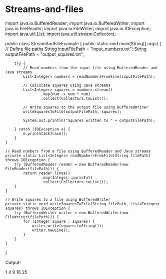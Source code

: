 # Streams-and-files

import java.io.BufferedReader;
import java.io.BufferedWriter;
import java.io.FileReader;
import java.io.FileWriter;
import java.io.IOException;
import java.util.List;
import java.util.stream.Collectors;

public class StreamAndFileExample {
    public static void main(String[] args) {
        // Define file paths
        String inputFilePath = "input_numbers.txt";
        String outputFilePath = "output_squares.txt";

        try {
            // Read numbers from the input file using BufferedReader and Java streams
            List<Integer> numbers = readNumbersFromFile(inputFilePath);

            // Calculate squares using Java streams
            List<Integer> squares = numbers.stream()
                    .map(num -> num * num)
                    .collect(Collectors.toList());

            // Write squares to the output file using BufferedWriter
            writeSquaresToFile(outputFilePath, squares);

            System.out.println("Squares written to " + outputFilePath);

        } catch (IOException e) {
            e.printStackTrace();
        }
    }

    // Read numbers from a file using BufferedReader and Java streams
    private static List<Integer> readNumbersFromFile(String filePath) throws IOException {
        try (BufferedReader reader = new BufferedReader(new FileReader(filePath))) {
            return reader.lines()
                    .map(Integer::parseInt)
                    .collect(Collectors.toList());
        }
    }

    // Write squares to a file using BufferedWriter
    private static void writeSquaresToFile(String filePath, List<Integer> squares) throws IOException {
        try (BufferedWriter writer = new BufferedWriter(new FileWriter(filePath))) {
            for (Integer square : squares) {
                writer.write(square.toString());
                writer.newLine();
            }
        }
    }
}

Output-

1
4
9
16
25
